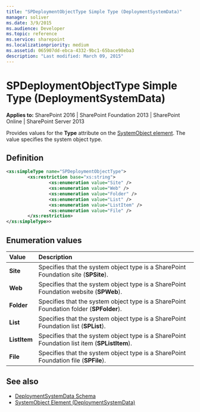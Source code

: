 ```yaml
---
title: "SPDeploymentObjectType Simple Type (DeploymentSystemData)"
manager: soliver
ms.date: 3/9/2015
ms.audience: Developer
ms.topic: reference
ms.service: sharepoint
ms.localizationpriority: medium
ms.assetid: 065907dd-ebca-4332-9bc1-65bace98eba3
description: "Last modified: March 09, 2015"
---
```


# SPDeploymentObjectType Simple Type (DeploymentSystemData)

**Applies to:** SharePoint 2016 | SharePoint Foundation 2013 | SharePoint Online | SharePoint Server 2013
  
Provides values for the **Type** attribute on the [SystemObject element](systemobject-element-deploymentsystemdata.md). The value specifies the system object type.

## Definition

```XML
<xs:simpleType name="SPDeploymentObjectType">
        <xs:restriction base="xs:string">
                <xs:enumeration value="Site" />
                <xs:enumeration value="Web" />
                <xs:enumeration value="Folder" />
                <xs:enumeration value="List" /> 
                <xs:enumeration value="ListItem" />
                <xs:enumeration value="File" />
        </xs:restriction>
</xs:simpleType>>

```

## Enumeration values

|**Value**|**Description**|
|:-----|:-----|
|**Site** <br/> |Specifies that the system object type is a SharePoint Foundation site (**SPSite**).  <br/> |
|**Web** <br/> |Specifies that the system object type is a SharePoint Foundation website (**SPWeb**).  <br/> |
|**Folder** <br/> |Specifies that the system object type is a SharePoint Foundation folder (**SPFolder**).  <br/> |
|**List** <br/> |Specifies that the system object type is a SharePoint Foundation list (**SPList**).  <br/> |
|**ListItem** <br/> |Specifies that the system object type is a SharePoint Foundation list item (**SPListItem**).  <br/> |
|**File** <br/> |Specifies that the system object type is a SharePoint Foundation file (**SPFile**).  <br/> |
   
## See also

- [DeploymentSystemData Schema](deploymentsystemdata-schema.md)
- [SystemObject Element (DeploymentSystemData)](systemobject-element-deploymentsystemdata.md)

